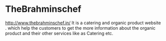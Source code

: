 # TheBrahminschef
 http://www.thebrahminschef.in/ It is a catering and organic product website . which help the customers to get the more information about the organic product and their other services like as Catering etc.
